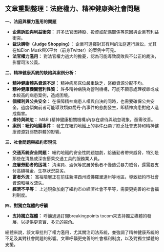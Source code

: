 ## 文章重點整理：法庭權力、精神健康與社會問題

**一、法庭與權力濫用的問題**

*   **企業訴訟與利益衝突：** 許多法官因持股、投資或配偶關係等原因與企業有利益衝突。
*   **裁決購物（Judge Shopping）：** 企業可選擇對其有利的法庭進行訴訟，尤其在如Elon Musk與X平台（前身Twitter）的案例中可見。
*   **法官權力濫用：** 對法官權力過大的擔憂，認為可能導致腐敗與不公正的裁決，影響司法公義。

**二、精神健康系統的缺陷與案例分析：**

*   **精神健康體系資源不足：** 精神病房床位嚴重缺乏，醫療資源分配不均。
*   **精神健康機關營利性質：** 許多精神病院為營利機構，可能不願意處理複雜或成本較高的病患案例，造成困境。
*   **個權利與公共安全：** 在保障精神病患人權與自決的同時，也需要確保公共安全。過度傾向前者可能導致類似喬丹·內事件的悲劇發生，即精神病患對他人造成傷害。
*   **虐待與疏忽：** M&R (精神健康相關機構)內存在虐待與疏忽現象，亟需改善。
*   **案例：紐約地鐵事件：** 發生在紐約地鐵上的事件凸顯了缺乏社會支持和精神健康資源對弱勢群體的影響。

**三、社會問題與紐約市現況**

*   **交通系統安全問題：** 紐約地鐵的安全性問題加劇，給通勤者帶來威脅，特別是那些在清晨或深夜搭乘交通工具的服務業人員。
*   **底層勞動者的困境：** 清潔員、酒保等底層勞動者不僅遭受暴力威脅，還需要支付高額稅金，生存狀況惡劣。
*   **富者外流：** 富裕階層正在前往新澤西州或佛羅里達州等地區，導致紐約市社會資源和稅收流失。
*   **經濟不平等：** 上述現象加劇了紐約市の經濟社會不平等，需要更完善的社會福利制度。

**四、對獨立媒體的呼籲**

*   **支持獨立媒體：** 呼籲通過訂閱breakingpoints tocom來支持獨立媒體的發展，以提供更真實、多元的視角。

總體來說，該文章批判了權力濫用，尤其關注司法系統，並強調了精神健康系統的不足及其對社會問題的影響。文章呼籲更完善的社會福利制度，以及對獨立媒體的支援。